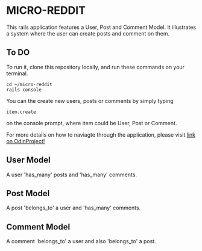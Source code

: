 # MICRO-REDDIT

This rails application features a User, Post and Comment Model. It illustrates a system where the user can create posts and comment on them.

## To DO
To run it, clone this repository locally, and run these commands on your terminal.
```
cd ~/micro-reddit
rails console

```
You can the create new users, posts or comments by simply typing 

```
item.create

```
on the console prompt, where item could be User, Post or Comment.

For more details on how to naviagte through the application, please visit
[link on OdinProject!](https://www.theodinproject.com/courses/ruby-on-rails/lessons/building-with-active-record-ruby-on-rails)
 
## User Model
  A user 'has_many' posts and 'has_many' comments.
  
## Post Model
  A post 'belongs_to' a user and 'has_many' comments.
  
## Comment Model
  A comment 'belongs_to' a user and also 'belongs_to' a post.
  
  
